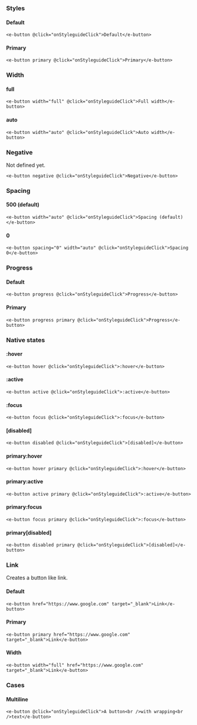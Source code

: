 ### Styles

#### Default

```vue
<e-button @click="onStyleguideClick">Default</e-button>

```

#### Primary

```vue
<e-button primary @click="onStyleguideClick">Primary</e-button>
```

### Width

#### full

```vue
<e-button width="full" @click="onStyleguideClick">Full width</e-button>
```

#### auto

```vue
<e-button width="auto" @click="onStyleguideClick">Auto width</e-button>
```

### Negative

Not defined yet.

```vue
<e-button negative @click="onStyleguideClick">Negative</e-button>
```

### Spacing

#### 500 (default)

```vue
<e-button width="auto" @click="onStyleguideClick">Spacing (default)</e-button>
```

#### 0

```vue
<e-button spacing="0" width="auto" @click="onStyleguideClick">Spacing 0</e-button>
```

### Progress

#### Default

```vue
<e-button progress @click="onStyleguideClick">Progress</e-button>
```

#### Primary

```vue
<e-button progress primary @click="onStyleguideClick">Progress</e-button>
```

### Native states

#### :hover
```vue
<e-button hover @click="onStyleguideClick">:hover</e-button>
```

#### :active
```vue
<e-button active @click="onStyleguideClick">:active</e-button>
```

#### :focus
```vue
<e-button focus @click="onStyleguideClick">:focus</e-button>
```

#### \[disabled\]
```vue
<e-button disabled @click="onStyleguideClick">[disabled]</e-button>
```

#### primary:hover
```vue
<e-button hover primary @click="onStyleguideClick">:hover</e-button>
```

#### primary:active
```vue
<e-button active primary @click="onStyleguideClick">:active</e-button>
```

#### primary:focus
```vue
<e-button focus primary @click="onStyleguideClick">:focus</e-button>
```

#### primary\[disabled\]

```vue
<e-button disabled primary @click="onStyleguideClick">[disabled]</e-button>
```

### Link

Creates a button like link.

#### Default

```vue
<e-button href="https://www.google.com" target="_blank">Link</e-button>
```

#### Primary

```vue
<e-button primary href="https://www.google.com" target="_blank">Link</e-button>
```

#### Width

```vue
<e-button width="full" href="https://www.google.com" target="_blank">Link</e-button>
```

### Cases

#### Multiline

```vue
<e-button @click="onStyleguideClick">A button<br />with wrapping<br />text</e-button>
```
